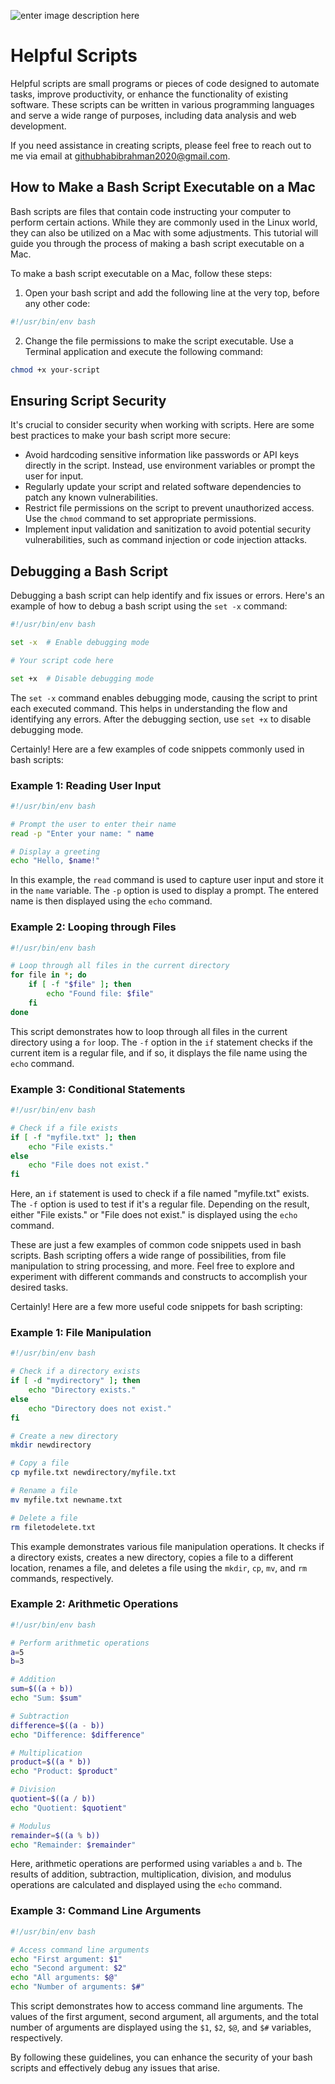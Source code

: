 ![enter image description here](https://www.simplilearn.com/ice9/free_resources_article_thumb/Advantages_and_Disadvantages_of_artificial_intelligence.jpg)
 
# Helpful Scripts

Helpful scripts are small programs or pieces of code designed to automate tasks, improve productivity, or enhance the functionality of existing software. These scripts can be written in various programming languages and serve a wide range of purposes, including data analysis and web development.

If you need assistance in creating scripts, please feel free to reach out to me via email at githubhabibrahman2020@gmail.com.

## How to Make a Bash Script Executable on a Mac

Bash scripts are files that contain code instructing your computer to perform certain actions. While they are commonly used in the Linux world, they can also be utilized on a Mac with some adjustments. This tutorial will guide you through the process of making a bash script executable on a Mac.

To make a bash script executable on a Mac, follow these steps:

1. Open your bash script and add the following line at the very top, before any other code:

```bash
#!/usr/bin/env bash
```

2. Change the file permissions to make the script executable. Use a Terminal application and execute the following command:

```bash
chmod +x your-script
```

## Ensuring Script Security

It's crucial to consider security when working with scripts. Here are some best practices to make your bash script more secure:

- Avoid hardcoding sensitive information like passwords or API keys directly in the script. Instead, use environment variables or prompt the user for input.
- Regularly update your script and related software dependencies to patch any known vulnerabilities.
- Restrict file permissions on the script to prevent unauthorized access. Use the `chmod` command to set appropriate permissions.
- Implement input validation and sanitization to avoid potential security vulnerabilities, such as command injection or code injection attacks.

## Debugging a Bash Script

Debugging a bash script can help identify and fix issues or errors. Here's an example of how to debug a bash script using the `set -x` command:

```bash
#!/usr/bin/env bash

set -x  # Enable debugging mode

# Your script code here

set +x  # Disable debugging mode
```

The `set -x` command enables debugging mode, causing the script to print each executed command. This helps in understanding the flow and identifying any errors. After the debugging section, use `set +x` to disable debugging mode.

Certainly! Here are a few examples of code snippets commonly used in bash scripts:

### Example 1: Reading User Input
```bash
#!/usr/bin/env bash

# Prompt the user to enter their name
read -p "Enter your name: " name

# Display a greeting
echo "Hello, $name!"
```

In this example, the `read` command is used to capture user input and store it in the `name` variable. The `-p` option is used to display a prompt. The entered name is then displayed using the `echo` command.

### Example 2: Looping through Files
```bash
#!/usr/bin/env bash

# Loop through all files in the current directory
for file in *; do
    if [ -f "$file" ]; then
        echo "Found file: $file"
    fi
done
```

This script demonstrates how to loop through all files in the current directory using a `for` loop. The `-f` option in the `if` statement checks if the current item is a regular file, and if so, it displays the file name using the `echo` command.

### Example 3: Conditional Statements
```bash
#!/usr/bin/env bash

# Check if a file exists
if [ -f "myfile.txt" ]; then
    echo "File exists."
else
    echo "File does not exist."
fi
```

Here, an `if` statement is used to check if a file named "myfile.txt" exists. The `-f` option is used to test if it's a regular file. Depending on the result, either "File exists." or "File does not exist." is displayed using the `echo` command.

These are just a few examples of common code snippets used in bash scripts. Bash scripting offers a wide range of possibilities, from file manipulation to string processing, and more. Feel free to explore and experiment with different commands and constructs to accomplish your desired tasks.


Certainly! Here are a few more useful code snippets for bash scripting:

### Example 1: File Manipulation
```bash
#!/usr/bin/env bash

# Check if a directory exists
if [ -d "mydirectory" ]; then
    echo "Directory exists."
else
    echo "Directory does not exist."
fi

# Create a new directory
mkdir newdirectory

# Copy a file
cp myfile.txt newdirectory/myfile.txt

# Rename a file
mv myfile.txt newname.txt

# Delete a file
rm filetodelete.txt
```

This example demonstrates various file manipulation operations. It checks if a directory exists, creates a new directory, copies a file to a different location, renames a file, and deletes a file using the `mkdir`, `cp`, `mv`, and `rm` commands, respectively.

### Example 2: Arithmetic Operations
```bash
#!/usr/bin/env bash

# Perform arithmetic operations
a=5
b=3

# Addition
sum=$((a + b))
echo "Sum: $sum"

# Subtraction
difference=$((a - b))
echo "Difference: $difference"

# Multiplication
product=$((a * b))
echo "Product: $product"

# Division
quotient=$((a / b))
echo "Quotient: $quotient"

# Modulus
remainder=$((a % b))
echo "Remainder: $remainder"
```

Here, arithmetic operations are performed using variables `a` and `b`. The results of addition, subtraction, multiplication, division, and modulus operations are calculated and displayed using the `echo` command.

### Example 3: Command Line Arguments
```bash
#!/usr/bin/env bash

# Access command line arguments
echo "First argument: $1"
echo "Second argument: $2"
echo "All arguments: $@"
echo "Number of arguments: $#"
```

This script demonstrates how to access command line arguments. The values of the first argument, second argument, all arguments, and the total number of arguments are displayed using the `$1`, `$2`, `$@`, and `$#` variables, respectively.


By following these guidelines, you can enhance the security of your bash scripts and effectively debug any issues that arise.
